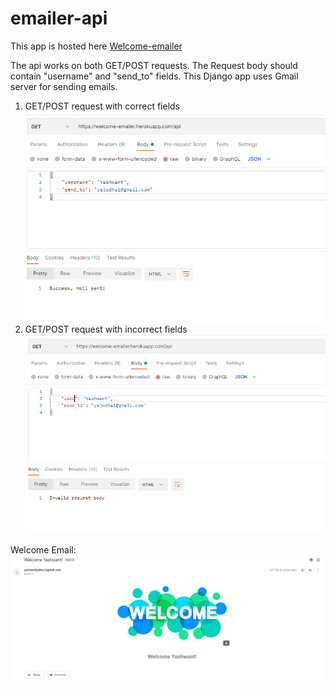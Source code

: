 # emailer-api

This app is hosted here [Welcome-emailer](https://welcome-emailer.herokuapp.com/api)

The api works on both GET/POST requests. The Request body should contain "username" and "send_to" fields.
This Django app uses Gmail server for sending emails.

1. GET/POST request with correct fields
    ![Correct api request](staticfiles/ss1.png)
2. GET/POST request with incorrect fields
    ![Incorrect api request](staticfiles/ss2.png)


Welcome Email:
    ![Welcome Email](staticfiles/ss3.png)
